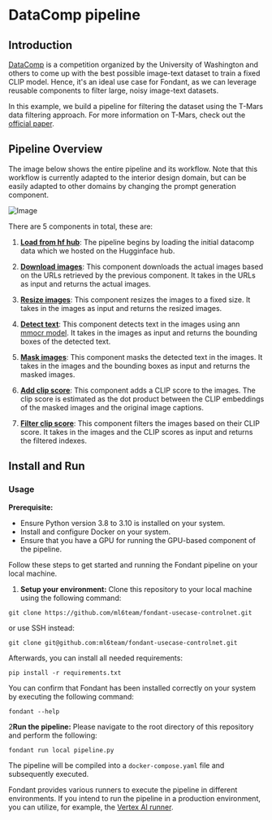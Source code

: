 # DataComp pipeline

## Introduction

[DataComp](https://www.datacomp.ai/) is a competition organized by the University of Washington and
others to come up with the best possible image-text dataset to train a fixed CLIP model. Hence, it's
an ideal use case for Fondant, as we can leverage reusable components to filter large, noisy
image-text datasets.

In this example, we build a pipeline for filtering the dataset using the T-Mars data filtering
approach. For more information on T-Mars, check out
the [official paper](https://arxiv.org/pdf/2307.03132.pdf).

## Pipeline Overview

The image below shows the entire pipeline and its workflow. Note that this workflow is currently
adapted to the interior design domain, but can be easily adapted to other domains by changing the
prompt generation component.

![Image](docs/art/pipelines/interior_design/controlnet-interior-design-pipeline.png)

There are 5 components in total, these are:

1. [**Load from hf hub**](components/generate_prompts): The pipeline begins by loading the initial
   datacomp data which we hosted on the Hugginface hub.

2. [**Download images**](https://github.com/ml6team/fondant/tree/main/components/download_images):
   This component downloads the actual images based on the URLs retrieved by the previous component.
   It takes in the URLs as input and returns the actual images.

3. [**Resize images**](https://github.com/ml6team/fondant/tree/main/components/resize_images): This
   component resizes the images to a fixed size. It takes in the images as input and returns the
   resized images.

4. [**Detect text**](components/detect_text): This component detects text in the images using
   ann [mmocr model](https://github.com/locuslab/T-MARS/tree/main/dataset2metadata/text_detection).
   It takes in the images as input and returns the bounding boxes of the detected text.

5. [**Mask images**](components/mask_images): This component masks the detected text in the images.
   It takes in the images and the bounding boxes as input and returns the masked images.

6. [**Add clip score**](components/add_clip_score): This component adds a CLIP score to the images.
   The clip score is estimated as the dot product between the CLIP embeddings of the masked images
   and the original image captions.

7. [**Filter clip score**](components/filter_clip_score): This component filters the images based on
   their CLIP score. It takes in the images and the CLIP scores as input and returns the filtered
   indexes.

## Install and Run

### Usage

**Prerequisite:**

- Ensure Python version 3.8 to 3.10 is installed on your system.
- Install and configure Docker on your system.
- Ensure that you have a GPU for running the GPU-based component of the pipeline.

Follow these steps to get started and running the Fondant pipeline on your local machine.

1. **Setup your environment:** Clone this repository to your local machine using the following
   command:

```shell
git clone https://github.com/ml6team/fondant-usecase-controlnet.git
```

or use SSH instead:

```shell
git clone git@github.com:ml6team/fondant-usecase-controlnet.git
```

Afterwards, you can install all needed requirements:

```shell
pip install -r requirements.txt
```

You can confirm that Fondant has been installed correctly on your system by executing the following
command:

```shell
fondant --help
```

2**Run the pipeline:** Please navigate to the root directory of this repository and perform the
following:

```shell
fondant run local pipeline.py
```

The pipeline will be compiled into a `docker-compose.yaml` file and subsequently executed.

Fondant provides various runners to execute the pipeline in different environments. If you intend to
run the pipeline in a production environment, you can utilize, for example,
the [Vertex AI runner](https://fondant.ai/en/latest/pipeline/#vertex-runner).